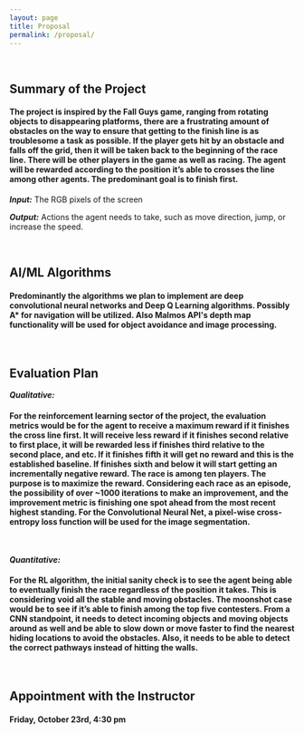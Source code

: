 ```yaml
---
layout: page
title: Proposal
permalink: /proposal/
---
```




<br />

## Summary of the Project


#### The project is inspired by the Fall Guys game, ranging from rotating objects to disappearing platforms, there are a frustrating amount of obstacles on the way to ensure that getting to the finish line is as troublesome a task as possible. If the player gets hit by an obstacle and falls off the grid, then it will be taken back to the beginning of the race line. There will be other players in the game as well as racing. The agent will be rewarded according to the position it’s able to crosses the line among other agents. The predominant goal is to finish first. 

***Input:***
The RGB pixels of the screen 

***Output:***
Actions the agent needs to take, such as move direction, jump, or increase the speed. 





<br />

## AI/ML Algorithms 

#### Predominantly the algorithms we plan to implement are deep convolutional neural networks and Deep Q Learning algorithms. Possibly A* for navigation will be utilized. Also Malmos API's depth map functionality will be used for object avoidance and image processing.   







<br />

## Evaluation Plan
    
    
***Qualitative:***

#### For the reinforcement learning sector of the project, the evaluation metrics would be for the agent to receive a maximum reward if it finishes the cross line first. It will receive less reward if it finishes second relative to first place, it will be rewarded less if finishes third relative to the second place, and etc. If it finishes fifth it will get no reward and this is the established baseline. If finishes sixth and below it will start getting an incrementally negative reward. The race is among ten players. The purpose is to maximize the reward. Considering each race as an episode, the possibility of over ~1000 iterations to make an improvement, and the improvement metric is finishing one spot ahead from the most recent highest standing. For the Convolutional Neural Net, a pixel-wise cross-entropy loss function will be used for the image segmentation. 

<br />
    
***Quantitative:***

#### For the RL algorithm, the initial sanity check is to see the agent being able to eventually finish the race regardless of the position it takes. This is considering void all the stable and moving obstacles. The moonshot case would be to see if it’s able to finish among the top five contesters. From a CNN standpoint, it needs to detect incoming objects and moving objects around as well and be able to slow down or move faster to find the nearest hiding locations to avoid the obstacles. Also, it needs to be able to detect the correct pathways instead of hitting the walls. 




<br />

## Appointment with the Instructor

#### Friday, October 23rd, 4:30 pm
